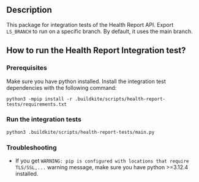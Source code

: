 ## Description
This package for integration tests of the Health Report API.
Export `LS_BRANCH` to run on a specific branch. By default, it uses the main branch.

## How to run the Health Report Integration test?
### Prerequisites
Make sure you have python installed. Install the integration test dependencies with the following command:
```shell
python3 -mpip install -r .buildkite/scripts/health-report-tests/requirements.txt
```

### Run the integration tests
```shell
python3 .buildkite/scripts/health-report-tests/main.py
```

### Troubleshooting
- If you get `WARNING: pip is configured with locations that require TLS/SSL,...` warning message, make sure you have python >=3.12.4 installed.
